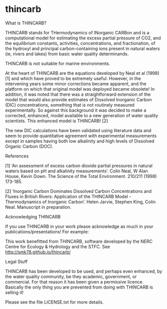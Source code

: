 # thincarb

What is THINCARB?

THINCARB stands for THermodynamics of INorganic CARBon and is a computational model for estimating the excess partial pressure of CO2, and the equilibrium constants, activities, concentrations, and fractionation, of the hydroxyl and principal carbon-containing ions present in natural waters (ie, rivers and lakes) from basic water quality determinands.

THINCARB is not suitable for marine environments.

At the heart of THINCARB are the equations developed by Neal et al (1998) [1] and which have proved to be extremely useful. However, in the intervening years some minor corrections became apparent, and the platform on which that original model was deployed became obsolete! In addition, it was noted that there was a straightforward extension of the model that would also provide estimates of Dissolved Inorganic Carbon (DIC) concentrations, something that is not routinely measured experimentally. So against this background it was decided to make a corrected, enhanced, model available to a new generation of water quality scientists. This enhanced model is THINCARB! [2]

The new DIC calculations have been validated using literature data and seem to provide quantitative agreement with experimental measurements except in samples having both low alkalinity and high levels of Dissolved Organic Carbon (DOC).

References

[1] ‘An assessment of excess carbon dioxide partial pressures in natural waters based on pH and alkalinity measurements’. Colin Neal, W Alan House, Kevin Down. The Science of the Total Environment. 210/211 (1998) 173-185.

[2] ‘Inorganic Carbon Dominates Dissolved Carbon Concentrations and Fluxes in British Rivers: Application of the THINCARB Model - Thermodynamics of Inorganic Carbon’. Helen Jarvie, Stephen King, Colin Neal. Manuscript in preparation.

Acknowledging THINCARB

If you use THINCARB in your work please acknowledge as much in your publications/presentations! For example:

This work benefitted from THINCARB, software developed by the NERC Centre for Ecology & Hydrology and the STFC. See http://smk78.github.io/thincarb/

Legal Stuff

THINCARB has been developed to be used, and perhaps even enhanced, by the water quality community, be they academic, government, or commercial. For that reason it has been given a permissive licence. Basically the only thing you are prevented from doing with THINCARB is selling it!

Please see the file LICENSE.txt for more details.
